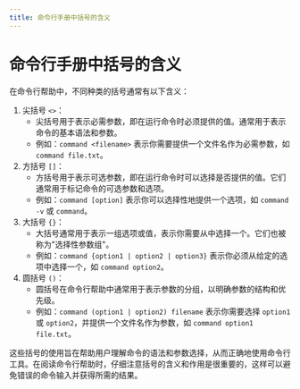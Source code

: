 ```yaml
---
title: 命令行手册中括号的含义
---
```


# 命令行手册中括号的含义

在命令行帮助中，不同种类的括号通常有以下含义：

1. 尖括号 `<>`：
   - 尖括号用于表示必需参数，即在运行命令时必须提供的值。通常用于表示命令的基本语法和参数。
   - 例如：`command <filename>` 表示你需要提供一个文件名作为必需参数，如 `command file.txt`。
2. 方括号 `[]`：
   - 方括号用于表示可选参数，即在运行命令时可以选择是否提供的值。它们通常用于标记命令的可选参数和选项。
   - 例如：`command [option]` 表示你可以选择性地提供一个选项，如 `command -v` 或 `command`。
3. 大括号 `{}`：
   - 大括号通常用于表示一组选项或值，表示你需要从中选择一个。它们也被称为"选择性参数组"。
   - 例如：`command {option1 | option2 | option3}` 表示你必须从给定的选项中选择一个，如 `command option2`。
4. 圆括号 `()`：
   - 圆括号在命令行帮助中通常用于表示参数的分组，以明确参数的结构和优先级。
   - 例如：`command (option1 | option2) filename` 表示你需要选择 `option1` 或 `option2`，并提供一个文件名作为参数，如 `command option1 file.txt`。

这些括号的使用旨在帮助用户理解命令的语法和参数选择，从而正确地使用命令行工具。在阅读命令行帮助时，仔细注意括号的含义和作用是很重要的，这样可以避免错误的命令输入并获得所需的结果。

